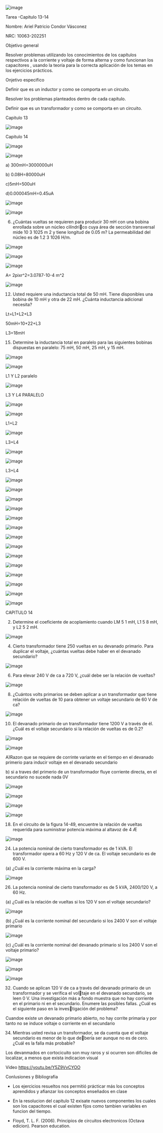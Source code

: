 ![image](https://user-images.githubusercontent.com/117843879/201979563-c566b80b-dc15-4bf2-80c2-1e818465a9f7.png)


Tarea -Capitulo 13-14

Nombre: Ariel Patricio Condor Vásconez

NRC: 10063-202251


Objetivo general

Resolver problemas utilizando los conocimientos de los capítulos respectivos a la corriente y voltaje de forma alterna y como funcionan los capacitores
, usando la teoría para la correcta aplicación de los temas en los ejercicios prácticos.

Onjetivo especifico

Definir que es un inductor y como se comporta en un circuito.

Resolver los problemas planteados dentro de cada capítulo.

Definir que es un transformador y como se comporta en un circuito.

Capitulo 13

![image](https://user-images.githubusercontent.com/117843879/217939608-07d7d046-bf76-4635-9288-1c5a60289f0d.png)


Capitulo 14

![image](https://user-images.githubusercontent.com/117843879/217939659-eb589fee-7546-470f-8f65-68a754c2b8cd.png)



![image](https://user-images.githubusercontent.com/117843879/217940307-db360f57-5a45-401d-b003-83e90db9bef5.png)

a) 300mH=3000000uH

b) 0.08H=80000uH

c)5mH=500uH

d)0.000045mH=0.45uA

![image](https://user-images.githubusercontent.com/117843879/217940596-32eab9d6-1f9d-42ac-bfdf-92a59db05ef0.png)

![image](https://user-images.githubusercontent.com/117843879/217940634-2d2ac6ad-f47d-4c1f-9da7-3d4322afb453.png)


6. ¿Cuántas vueltas se requieren para producir 30 mH con una bobina enrollada sobre un núcleo cilíndrico cuya área de sección transversal mide 10 3 1025 m
2
y tiene longitud de 0.05 m? La permeabilidad
del núcleo es de 1.2 3 1026 H/m. 

![image](https://user-images.githubusercontent.com/117843879/217940747-b78c2884-ba66-4dee-99ee-30bcb107a647.png)


![image](https://user-images.githubusercontent.com/117843879/217940785-f3297f11-47e8-4113-b25e-8dea4af328c8.png)


![image](https://user-images.githubusercontent.com/117843879/217940970-bf82a9bb-526f-4375-8a1d-7c81c3fd8e12.png)


A= 2pixr^2=3.0787-10-4 m^2

![image](https://user-images.githubusercontent.com/117843879/217941116-1e4df264-d6cc-47e6-8fc8-81d6e55277f3.png)


12. Usted requiere una inductancia total de 50 mH. Tiene disponibles una bobina de 10 mH y otra de 22 mH.
¿Cuánta inductancia adicional necesita?

Lt=L1+L2+L3

50mH=10+22+L3

L3=18mH

15. Determine la inductancia total en paralelo para las siguientes bobinas dispuestas en paralelo: 75 mH,
50 mH, 25 mH, y 15 mH.

![image](https://user-images.githubusercontent.com/117843879/217941355-4f3b11f0-3202-4c0e-bbf8-5619b0b62c89.png)


![image](https://user-images.githubusercontent.com/117843879/217941415-a7c4aef1-440e-4534-8c24-83e410c6b531.png)


L1 Y L2 paralelo

![image](https://user-images.githubusercontent.com/117843879/217941468-fec93cf1-823b-4ce0-8fa1-ba6305cbdfd9.png)

L3 Y L4 PARALELO

![image](https://user-images.githubusercontent.com/117843879/217941581-6b414f2e-adaf-43cc-af2f-6a72d73b02ca.png)

![image](https://user-images.githubusercontent.com/117843879/217941552-30a0cd14-66d0-42b9-8318-a18cb8226b40.png)

L1+L2

![image](https://user-images.githubusercontent.com/117843879/217941657-28965487-4997-4b59-8969-8170ddcb2138.png)

L3+L4

![image](https://user-images.githubusercontent.com/117843879/217941712-fd379687-bc3e-4fe9-8dbd-7a7f7ba0f2c6.png)


![image](https://user-images.githubusercontent.com/117843879/217941726-b9f7ae14-2c54-427a-a86e-2e4c2fd58859.png)


L3+L4

![image](https://user-images.githubusercontent.com/117843879/217941775-fcbc431a-c881-4b45-b83c-6919af3da622.png)


![image](https://user-images.githubusercontent.com/117843879/217941806-9a23b936-a03c-4fca-91e9-7bdbe289eb56.png)


![image](https://user-images.githubusercontent.com/117843879/217941879-53552d9a-7c9d-4dfb-9ff6-7cf6189e85cf.png)


![image](https://user-images.githubusercontent.com/117843879/217941919-f4babf22-3593-4456-a1be-5f2b55a0abbe.png)


![image](https://user-images.githubusercontent.com/117843879/217941996-82b05800-d7eb-4248-8668-48e1b7c9b1ea.png)

![image](https://user-images.githubusercontent.com/117843879/217942021-37f3ea06-72e2-491c-bcf7-77b6f3787a13.png)


![image](https://user-images.githubusercontent.com/117843879/217942058-0c0a8ad6-ef15-43cf-9731-5c7e424fa7f4.png)


![image](https://user-images.githubusercontent.com/117843879/217942111-b4da896d-cc8d-4803-a1a2-29b67c431ddd.png)

![image](https://user-images.githubusercontent.com/117843879/217942357-4b4e5c9c-5c08-4831-bdbd-4fb34a120eb2.png)

![image](https://user-images.githubusercontent.com/117843879/217942513-b6000858-a2b6-4d84-8890-2490d56bb958.png)


![image](https://user-images.githubusercontent.com/117843879/217942541-7c1e1e1b-0fdc-475f-b064-3f1d6437918a.png)

![image](https://user-images.githubusercontent.com/117843879/217942597-ba75cb85-6b90-4d54-a99b-a8c99add20c7.png)


![image](https://user-images.githubusercontent.com/117843879/217942636-2e77a009-0c71-43e0-9278-cc06ea56af05.png)


![image](https://user-images.githubusercontent.com/117843879/217942663-e7315f70-f214-4ab8-92ca-fd76e84e9223.png)


CAPITULO 14

2. Determine el coeficiente de acoplamiento cuando LM 5 1 mH, L1 5 8 mH, y L2 5 2 mH.

![image](https://user-images.githubusercontent.com/117843879/217942989-a2b54847-55a5-4a28-b264-0179bbe5338a.png)


4. Cierto transformador tiene 250 vueltas en su devanado primario. Para duplicar el voltaje, ¿cuántas
vueltas debe haber en el devanado secundario?

![image](https://user-images.githubusercontent.com/117843879/217943072-bbfba000-d976-49ef-9160-1e4fbb3c3ad6.png)


6. Para elevar 240 V de ca a 720 V, ¿cuál debe ser la relación de vueltas?

![image](https://user-images.githubusercontent.com/117843879/217943116-0eb9727a-fb3d-4a26-a14e-8a7b5b293368.png)


8. ¿Cuántos volts primarios se deben aplicar a un transformador que tiene relación de vueltas de 10 para
obtener un voltaje secundario de 60 V de ca?

![image](https://user-images.githubusercontent.com/117843879/217943167-df4454b9-9dcb-4a00-a1a6-acbc69e102fc.png)


10. El devanado primario de un transformador tiene 1200 V a través de él. ¿Cuál es el voltaje secundario
si la relación de vueltas es de 0.2?

![image](https://user-images.githubusercontent.com/117843879/217943231-7c647090-7525-49b6-9e43-bd10728f9579.png)


![image](https://user-images.githubusercontent.com/117843879/217943277-da5131c4-0c0a-4ef7-b212-2677ea2c4bd1.png)


A)Razon que se requiere de corrinte variante en el tiempo en el devanado primerio para inducir voltaje en el devanado secundario

b) si a traves del primerio de un transformador fluye corriente directa, en el secundario no sucede nada 0V

![image](https://user-images.githubusercontent.com/117843879/217943605-c8cae424-185e-464a-9198-3feb648775a1.png)


![image](https://user-images.githubusercontent.com/117843879/217943631-e120233d-3814-4f45-a93c-6dc2dace48a3.png)

![image](https://user-images.githubusercontent.com/117843879/217943691-e7d9f149-9d91-4d81-9078-6ae74e0d1940.png)


![image](https://user-images.githubusercontent.com/117843879/217943713-2a964f53-4628-4334-a857-ac28e5a1fc3a.png)


18. En el circuito de la figura 14-49, encuentre la relación de vueltas requerida para suministrar potencia
máxima al altavoz de 4 Æ

![image](https://user-images.githubusercontent.com/117843879/217943768-88ad494e-a633-47ae-a7c3-f76f96c076f4.png)

24. La potencia nominal de cierto transformador es de 1 kVA. El transformador opera a 60 Hz y 120 V de
ca. El voltaje secundario es de 600 V. 

(a) ¿Cuál es la corriente máxima en la carga?

![image](https://user-images.githubusercontent.com/117843879/217943932-f767d2b8-f8b9-4955-9731-61b7ff335919.png)

26. La potencia nominal de cierto transformador es de 5 kVA, 2400/120 V, a 60 Hz. 


(a) ¿Cuál es la relación de vueltas si los 120 V son el voltaje secundario?

![image](https://user-images.githubusercontent.com/117843879/217944040-612e769d-2798-4a4a-95d1-2a2ea4a34480.png)

(b) ¿Cuál es la corriente nominal del secundario si los 2400 V son el voltaje primario

![image](https://user-images.githubusercontent.com/117843879/217944077-6c21698d-4841-4866-9c76-d4aefc5fb050.png)


(c) ¿Cuál es la corriente nominal del devanado primario si los 2400 V son el voltaje primario?

![image](https://user-images.githubusercontent.com/117843879/217944105-5785ce3c-6c60-4ee4-91bf-4159c2f7ef9c.png)

![image](https://user-images.githubusercontent.com/117843879/217944164-5a58ce8a-987a-4f1d-b8d4-e91b5be968da.png)

![image](https://user-images.githubusercontent.com/117843879/217944208-0bc92cdf-5a8f-414e-aae9-ca132abae168.png)


32. Cuando se aplican 120 V de ca a través del devanado primario de un transformador y se verifica el voltaje en el devanado secundario, se leen 0 V. Una investigación más a fondo muestra que no hay corriente
en el primario ni en el secundario. Enumere las posibles fallas. ¿Cuál es el siguiente paso en la investigación del problema?

Cuandoe existe un devanado primario abierto, no hay corrite primaria y por tanto no se induce voltaje o corriente en el secundario 

34. Mientras usted revisa un transformador, se da cuenta que el voltaje secundario es menor de lo que debería ser aunque no es de cero. ¿Cuál es la falla más probable?

Los devanmados en cortocicuito son muy raros y si ocurren son dificiles de localizar, a menos que exista indicacion visual 


Video
https://youtu.be/Y5Z9VvCYOO

Conlusiones y Bibliografia 

* Los ejercicios resueltos nos permitió prácticar más los conceptos aprendidos y afianzar los conceptos enseñados en clase

* En la resolucion del capitulo 12 exisate nuevos componentes los cuales son los capacitores el cual existen fijos como tambien variables en funcion del tiempo.

* Floyd, T. L. F. (2006). Principios de circuitos electronicos (Octava edicion). Pearson education.


